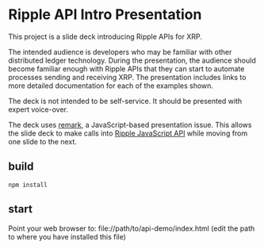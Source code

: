 # Ripple API Intro Presentation

This project is a slide deck introducing Ripple APIs for XRP.

The intended audience is developers who may be familiar with other
distributed ledger technology.  During the presentation, the audience
should become familiar enough with Ripple APIs that they can start to
automate processes sending and receiving XRP.  The presentation
includes links to more detailed documentation for each of the examples
shown.

The deck is not intended to be self-service.  It should be presented
with expert voice-over.

The deck uses [remark](https://remarkjs.com/), a JavaScript-based presentation issue.
This allows the slide deck to make calls
into [Ripple JavaScript API](https://ripple.com/build/rippleapi/) while moving from one slide to the
next.

## build

```
npm install
```

## start

Point your web browser to:
file://path/to/api-demo/index.html
(edit the path to where you have installed this file)

